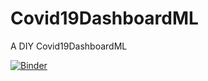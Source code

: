 # Covid19DashboardML
A DIY Covid19DashboardML


[![Binder](https://mybinder.org/badge_logo.svg)](https://mybinder.org/v2/gh/marialgmd/Covid19DashboardML/main?urlpath=%2Fvoila%2Frender%2FDashboardTEXT.ipynb) 
